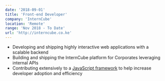 ```yaml
---
date: '2018-09-01'
title: 'Front-end Developer'
company: 'InternCube'
location: 'Remote'
range: 'Nov 2018 - To Date'
url: 'http://interncube.co.ke'
---
```


- Developing and shipping highly interactive web applications with a scalable backend 
- Building and shipping the InternCube platform for Corporates leveraging internal APIs
- Contributing extensively to a [JavaScript framework](https://github.com/gatsby/gatsbyjs) to help increase developer adoption and efficiency
